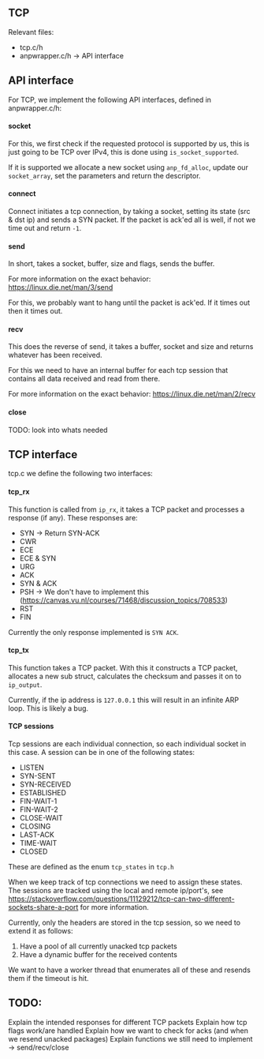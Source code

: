 ## TCP
Relevant files:
- tcp.c/h
- anpwrapper.c/h -> API interface

## API interface
For TCP, we implement the following API interfaces, defined in anpwrapper.c/h:
#### socket
For this, we first check if the requested protocol is supported by us, this is just going to be
TCP over IPv4, this is done using `is_socket_supported`. 

If it is supported we allocate a new socket using `anp_fd_alloc`, update our `socket_array`, set the parameters and return the descriptor.

#### connect
Connect initiates a tcp connection, by taking a socket, setting its state (src & dst ip) and sends a
SYN packet. If the packet is ack'ed all is well, if not we time out and return `-1`.

#### send
In short, takes a socket, buffer, size and flags, sends the buffer.

For more information on the exact behavior: https://linux.die.net/man/3/send

For this, we probably want to hang until the packet is ack'ed. If it times out then it times out.
#### recv
This does the reverse of send, it takes a buffer, socket and size and returns whatever has been
received. 

For this we need to have an internal buffer for each tcp session that contains all data received
and read from there.

For more information on the exact behavior: https://linux.die.net/man/2/recv

#### close
TODO: look into whats needed

## TCP interface
tcp.c we define the following two interfaces:
#### tcp_rx
This function is called from `ip_rx`, it takes a TCP packet and processes a response (if any). These responses are:
- SYN -> Return SYN-ACK
- CWR
- ECE
- ECE & SYN
- URG
- ACK
- SYN & ACK
- PSH -> We don't have to implement this (https://canvas.vu.nl/courses/71468/discussion_topics/708533)
- RST
- FIN

Currently the only response implemented is `SYN ACK`.

#### tcp_tx
This function takes a TCP packet. With this it constructs a TCP packet, allocates a new sub struct,
calculates the checksum and passes it on to `ip_output`.

Currently, if the ip address is `127.0.0.1` this will result in an infinite ARP loop. This is likely a bug.


#### TCP sessions
Tcp sessions are each individual connection, so each individual socket in this case. A session can be in
one of the following states:
- LISTEN 
- SYN-SENT 
- SYN-RECEIVED
- ESTABLISHED
- FIN-WAIT-1
- FIN-WAIT-2
- CLOSE-WAIT
- CLOSING
- LAST-ACK
- TIME-WAIT
- CLOSED

These are defined as the enum `tcp_states` in `tcp.h`

When we keep track of tcp connections we need to assign these states. The sessions are tracked using the local and remote ip/port's, see
https://stackoverflow.com/questions/11129212/tcp-can-two-different-sockets-share-a-port for more information.

Currently, only the headers are stored in the tcp session, so we need to extend it as follows:
1) Have a pool of all currently unacked tcp packets
2) Have a dynamic buffer for the received contents

We want to have a worker thread that enumerates all of these and resends them if the timeout is hit.

## TODO:
Explain the intended responses for different TCP packets
Explain how tcp flags work/are handled
Explain how we want to check for acks (and when we resend unacked packages)
Explain functions we still need to implement -> send/recv/close